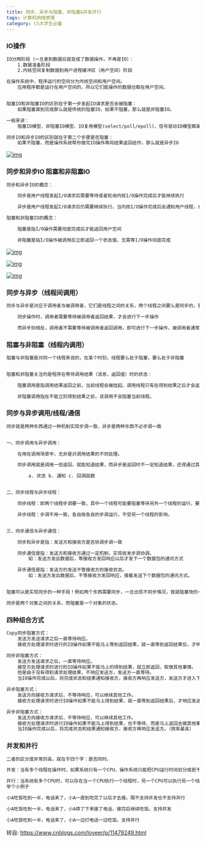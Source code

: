 ```yaml
---
title: 同步、异步与阻塞、非阻塞&并发并行
tags: 计算机网络原理
category: CS大学生必备
---
```


### IO操作

<!--more-->

```txt
IO分两阶段（一旦拿到数据后就变成了数据操作，不再是IO）：
    1.数据准备阶段
    2.内核空间复制数据到用户进程缓冲区（用户空间）阶段

在操作系统中，程序运行的空间分为内核空间和用户空间。
    应用程序都是运行在用户空间的，所以它们能操作的数据也都在用户空间。


阻塞IO和非阻塞IO的区别在于第一步发起IO请求是否会被阻塞：
    如果阻塞直到完成那么就是传统的阻塞IO，如果不阻塞，那么就是非阻塞IO。

一般来讲：
    阻塞IO模型、非阻塞IO模型、IO复用模型(select/poll/epoll)、信号驱动IO模型都属于同步IO，因为阶段2是阻塞的(尽管时间很短)。

同步IO和异步IO的区别就在于第二个步骤是否阻塞：
    如果不阻塞，而是操作系统帮你做完IO操作再将结果返回给你，那么就是异步IO
```

[![img](https://img2018.cnblogs.com/blog/1748170/201909/1748170-20190906210650873-272348693.png)](https://img2018.cnblogs.com/blog/1748170/201909/1748170-20190906210650873-272348693.png)

### 同步和异步IO 阻塞和非阻塞IO

```txt
同步和异步IO的概念：

    同步是用户线程发起I/O请求后需要等待或者轮询内核I/O操作完成后才能继续执行

    异步是用户线程发起I/O请求后仍需要继续执行，当内核I/O操作完成后会通知用户线程，或者调用用户线程注册的回调函数

阻塞和非阻塞IO的概念：

    阻塞是指I/O操作需要彻底完成后才能返回用户空间

    非阻塞是指I/O操作被调用后立即返回一个状态值，无需等I/O操作彻底完成
```

[![img](https://img2018.cnblogs.com/blog/1748170/201909/1748170-20190906211421376-2097741161.png)](https://img2018.cnblogs.com/blog/1748170/201909/1748170-20190906211421376-2097741161.png)

[![img](https://img2018.cnblogs.com/blog/1748170/201909/1748170-20190906211429619-939802087.png)](https://img2018.cnblogs.com/blog/1748170/201909/1748170-20190906211429619-939802087.png)

[![img](https://img2018.cnblogs.com/blog/1748170/201909/1748170-20190906211436023-1996044746.png)](https://img2018.cnblogs.com/blog/1748170/201909/1748170-20190906211436023-1996044746.png)

### 同步与异步（线程间调用）

```txt
同步与异步是对应于调用者与被调用者，它们是线程之间的关系，两个线程之间要么是同步的，要么是异步的

    同步操作时，调用者需要等待被调用者返回结果，才会进行下一步操作

    而异步则相反，调用者不需要等待被调用者返回调用，即可进行下一步操作，被调用者通常依靠事件、回调等机制来通知调用者结果
```

### 阻塞与非阻塞（线程内调用）

```txt
阻塞与非阻塞是对同一个线程来说的，在某个时刻，线程要么处于阻塞，要么处于非阻塞


阻塞和非阻塞关注的是程序在等待调用结果（消息，返回值）时的状态：

    阻塞调用是指调用结果返回之前，当前线程会被挂起。调用线程只有在得到结果之后才会返回。

    非阻塞调用指在不能立刻得到结果之前，该调用不会阻塞当前线程。
```

### 同步与异步调用/线程/通信

```txt
同步就是两种东西通过一种机制实现步调一致，异步是两种东西不必步调一致


一、同步调用与异步调用：

    在用在调用场景中，无非是对调用结果的不同处理。

    同步调用就是调用一但返回，就能知道结果，而异步是返回时不一定知道结果，还得通过其他机制来获知结果，如：

        a. 状态 b. 通知 c. 回调函数


二、同步线程与异步线程：

    同步线程：即两个线程步调要一致，其中一个线程可能要阻塞等待另外一个线程的运行，要相互协商。快的阻塞一下等到慢的步调一致。

    异步线程：步调不用一致，各自按各自的步调运行，不受另一个线程的影响。


三、同步通信与异步通信：

    同步和异步是指：发送方和接收方是否协调步调一致

    同步通信是指：发送方和接收方通过一定机制，实现收发步调协调。
        如：发送方发出数据后，等接收方发回响应以后才发下一个数据包的通讯方式

    异步通信是指：发送方的发送不管接收方的接收状态。
        如：发送方发出数据后，不等接收方发回响应，接着发送下个数据包的通讯方式。


阻塞可以是实现同步的一种手段！例如两个东西需要同步，一旦出现不同步情况，我就阻塞快的一方，使双方达到同步。

同步是两个对象之间的关系，而阻塞是一个对象的状态。
```

### 四种组合方式

```txt
Copy同步阻塞方式：
    发送方发送请求之后一直等待响应。
    接收方处理请求时进行的IO操作如果不能马上等到返回结果，就一直等到返回结果后，才响应发送方，期间不能进行其他工作。

同步非阻塞方式：
    发送方发送请求之后，一直等待响应。
    接受方处理请求时进行的IO操作如果不能马上的得到结果，就立即返回，取做其他事情。
    但是由于没有得到请求处理结果，不响应发送方，发送方一直等待。
    当IO操作完成以后，将完成状态和结果通知接收方，接收方再响应发送方，发送方才进入下一次请求过程。（实际不应用）

异步阻塞方式：
    发送方向接收方请求后，不等待响应，可以继续其他工作。
    接收方处理请求时进行IO操作如果不能马上得到结果，就一直等到返回结果后，才响应发送方，期间不能进行其他操作。 （实际不应用）

异步非阻塞方式：
    发送方向接收方请求后，不等待响应，可以继续其他工作。
    接收方处理请求时进行IO操作如果不能马上得到结果，也不等待，而是马上返回去做其他事情。
    当IO操作完成以后，将完成状态和结果通知接收方，接收方再响应发送方。（效率最高）
```

### 并发和并行

```txt
二者的区分度非常的高，就在于四个字：是否同时。

并发：当有多个线程在操作时，如果系统只有一个CPU，操作系统只能把CPU运行时间划分成若干个时间段,再将时间段分配给各个线程执行，在一个时间段的快速的切换不同的线程代码运行。

并行：当系统有多个CPU时，可以存在当一个CPU执行一个线程时，另一个CPU可以执行另一个线程，两个线程互不抢占CPU资源，可以同时进行。
举个小例子

小A吃饭吃到一半，电话来了，小A一直到吃完了以后才去接。既不支持并发也不支持并行

小A吃饭吃到一半，电话来了，小A停了下来接了电话，接完后继续吃饭。支持并发

小A吃饭吃到一半，电话来了，小A一边打电话一边吃饭。支持并行
```



转自: https://www.cnblogs.com/loveer/p/11479249.html